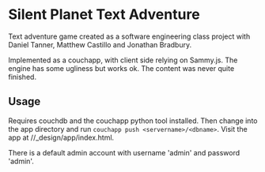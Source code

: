 Silent Planet Text Adventure
=
Text adventure game created as a software engineering class project with Daniel Tanner, Matthew Castillo and Jonathan Bradbury.

Implemented as a couchapp, with client side relying on Sammy.js. The engine has some ugliness but works ok. The content was never quite finished.

Usage
-
Requires couchdb and the couchapp python tool installed. Then change into the app directory and run `couchapp push <servername>/<dbname>`. Visit the app at <servername>/<dbname>/_design/app/index.html. 

There is a default admin account with username 'admin' and password 'admin'.
